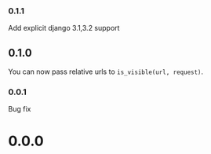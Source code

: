 ### 0.1.1
Add explicit django 3.1,3.2 support

## 0.1.0
You can now pass relative urls to `is_visible(url, request)`.

### 0.0.1
Bug fix

# 0.0.0